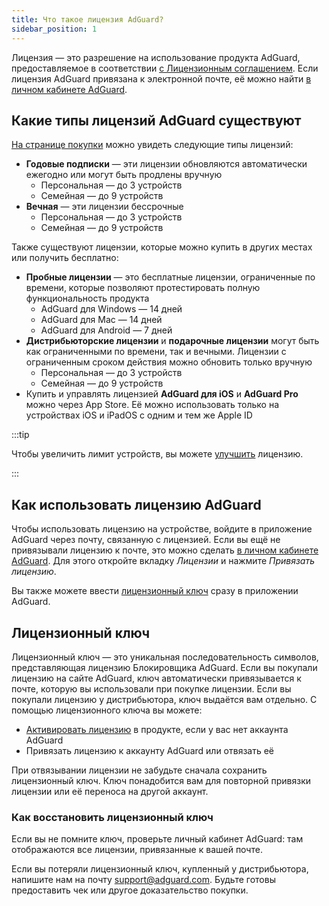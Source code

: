 ```yaml
---
title: Что такое лицензия AdGuard?
sidebar_position: 1
---
```


Лицензия — это разрешение на использование продукта AdGuard, предоставляемое в соответствии [с Лицензионным соглашением](https://adguard.com/eula.html). Если лицензия AdGuard привязана к электронной почте, её можно найти [в личном кабинете AdGuard](https://adguardaccount.com/).

## Какие типы лицензий AdGuard существуют

[На странице покупки](https://adguard.com/license.html) можно увидеть следующие типы лицензий:

- **Годовые подписки** — эти лицензии обновляются автоматически ежегодно или могут быть продлены вручную
    - Персональная — до 3 устройств
    - Семейная — до 9 устройств
- **Вечная** — эти лицензии бессрочные
    - Персональная — до 3 устройств
    - Семейная — до 9 устройств

Также существуют лицензии, которые можно купить в других местах или получить бесплатно:

- **Пробные лицензии** — это бесплатные лицензии, ограниченные по времени, которые позволяют протестировать полную функциональность продукта
    - AdGuard для Windows — 14 дней
    - AdGuard для Mac — 14 дней
    - AdGuard для Android — 7 дней
- **Дистрибьюторские лицензии** и **подарочные лицензии** могут быть как ограниченными по времени, так и вечными. Лицензии с ограниченным сроком действия можно обновить только вручную
    - Персональная — до 3 устройств
    - Семейная — до 9 устройств
- Купить и управлять лицензией **AdGuard для iOS** и **AdGuard Pro** можно через App Store. Её можно использовать только на устройствах iOS и iPadOS с одним и тем же Apple ID

:::tip

Чтобы увеличить лимит устройств, вы можете [улучшить](../payment-options/#upgrade) лицензию.

:::

## Как использовать лицензию AdGuard

Чтобы использовать лицензию на устройстве, войдите в приложение AdGuard через почту, связанную с лицензией. Если вы ещё не привязывали лицензию к почте, это можно сделать [в личном кабинете AdGuard](https://adguardaccount.com/). Для этого откройте вкладку *Лицензии* и нажмите *Привязать лицензию*.

Вы также можете ввести [лицензионный ключ](#license-key) сразу в приложении AdGuard.

## Лицензионный ключ

Лицензионный ключ — это уникальная последовательность символов, представляющая лицензию Блокировщика AdGuard. Если вы покупали лицензию на сайте AdGuard, ключ автоматически привязывается к почте, которую вы использовали при покупке лицензии. Если вы покупали лицензию у дистрибьютора, ключ выдаётся вам отдельно. С помощью лицензионного ключа вы можете:

- [Активировать лицензию](../activation) в продукте, если у вас нет аккаунта AdGuard
- Привязать лицензию к аккаунту AdGuard или отвязать её

При отвязывании лицензии не забудьте сначала сохранить лицензионный ключ. Ключ понадобится вам для повторной привязки лицензии или её переноса на другой аккаунт.

### Как восстановить лицензионный ключ

Если вы не помните ключ, проверьте личный кабинет AdGuard: там отображаются все лицензии, привязанные к вашей почте.

Если вы потеряли лицензионный ключ, купленный у дистрибьютора, напишите нам на почту support@adguard.com. Будьте готовы предоставить чек или другое доказательство покупки.
